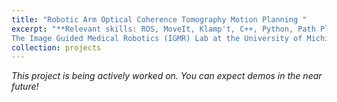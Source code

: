 ```yaml
---
title: "Robotic Arm Optical Coherence Tomography Motion Planning "
excerpt: "**Relevant skills: ROS, MoveIt, Klamp't, C++, Python, Path Planning, Docker**  \
The Image Guided Medical Robotics (IGMR) Lab at the University of Michigan is interested in developing a device that can autonomously manipulate an optical coherence tomographer (OCT) to image retinas. I work with industry standard frameworks, such as ROS2 and MoveIt, to implement the motion planning for this project."
collection: projects
---
```


<i>This project is being actively worked on. You can expect demos in the near future! </i>